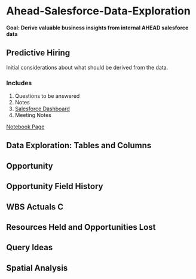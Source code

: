 # Ahead-Salesforce-Data-Exploration
**Goal: Derive valuable business insights from internal AHEAD salesforce data**

## Predictive Hiring

Initial considerations about what should be derived from the data. 
### Includes 
1. Questions to be answered
2. Notes
3. [Salesforce Dashboard]([https://thinkahead.lightning.force.com/lightning/r/Dashboard/01Z4u000001G2e8EAC/view](https://thinkahead.lightning.force.com/lightning/r/Dashboard/01Z4u000001G2e8EAC/view))
4. Meeting Notes

[Notebook Page](Predictive%20Hiring.md) 
## Data Exploration: Tables and Columns

## Opportunity

## Opportunity Field History

## WBS Actuals C

## Resources Held and Opportunities Lost

## Query Ideas

## Spatial Analysis




